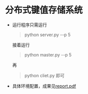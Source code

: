 # 分布式键值存储系统
- 运行程序只需运行
    >python server.py --p 5

    接着运行
    >python master.py --p 5
    
    再
    >python cliet.py
    即可
- 具体环境配置，成果见[report.pdf](report.pdf)